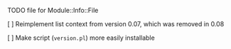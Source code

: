 TODO file for Module::Info::File

[ ] Reimplement list context from version 0.07, which was removed in 0.08

[ ] Make script (`version.pl`) more easily installable


